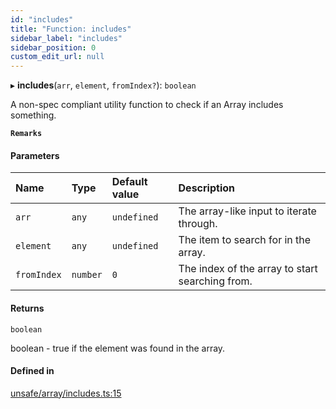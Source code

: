 ```yaml
---
id: "includes"
title: "Function: includes"
sidebar_label: "includes"
sidebar_position: 0
custom_edit_url: null
---
```


▸ **includes**(`arr`, `element`, `fromIndex?`): `boolean`

A non-spec compliant utility function to check if an Array includes something.

**`Remarks`**

#### Parameters

| Name | Type | Default value | Description |
| :------ | :------ | :------ | :------ |
| `arr` | `any` | `undefined` | The array-like input to iterate through. |
| `element` | `any` | `undefined` | The item to search for in the array. |
| `fromIndex` | `number` | `0` | The index of the array to start searching from. |

#### Returns

`boolean`

boolean - true if the element was found in the array.

#### Defined in

[unsafe/array/includes.ts:15](https://github.com/axisiscool/hikidashi/blob/6610d16/src/unsafe/array/includes.ts#L15)
